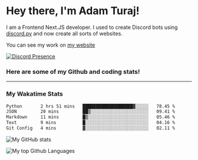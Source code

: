 # Hey there, I'm Adam Turaj!

I am a Frontend Next.JS developer. I used to create Discord bots using [discord.py](https://github.com/Rapptz/discord.py) and now create all sorts of websites.

You can see my work on [my website](https://adamturaj.com)

[![Discord Presence](https://lanyard.cnrad.dev/api/374147012599218176)](https://discord.com/users/374147012599218176)

### Here are some of my Github and coding stats!

---
### My Wakatime Stats
<!--START_SECTION:waka-->

```txt
Python       2 hrs 51 mins   ███████████████████▓░░░░░   78.45 %
JSON         20 mins         ██▒░░░░░░░░░░░░░░░░░░░░░░   09.41 %
Markdown     11 mins         █▒░░░░░░░░░░░░░░░░░░░░░░░   05.46 %
Text         9 mins          █░░░░░░░░░░░░░░░░░░░░░░░░   04.16 %
Git Config   4 mins          ▓░░░░░░░░░░░░░░░░░░░░░░░░   02.11 %
```

<!--END_SECTION:waka-->

![My GitHub stats](https://github-readme-stats.vercel.app/api?username=AdamTuraj&count_private=true&theme=dark)

![My top Github Languages](https://github-readme-stats.vercel.app/api/top-langs/?username=AdamTuraj&layout=compact&count_private=true&theme=dark)

